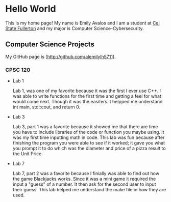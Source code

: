 # Hello World

This is my home page! My name is Emily Avalos and I am a student at [Cal State Fullerton](http://www.fullerton.edu/) and my major is Computer Science-Cybersecurity.

## Computer Science Projects

My GitHub page is [http://github.com/alemilylh5711].

### CPSC 120

* Lab 1

    Lab 1, was one of my favorite because it was the first I ever use C++. I was able to write functions for the first time and getting a feel for what would come next. Though it was the easiters it helpped me understand int main, std::cout, and return 0.

* Lab 3

    Lab 3, part 1 was a favorite because it showed me that there are time you have to include libraries of the code or function you maybe using. It was my first time inputting math in code. This lab was fun because after finishing the program you were able to see if it worked; it gave you what you prompt it to do which was the diameter and price of a pizza result to the Unit Price.

* Lab 7

    Lab 7, part 2 was a favorite because I finially was able to find out how the game Blackjacks works. Since it was a mini game it required the input a "guess" of a number. It then ask for the second user to input their guess. This lab helped me understand the make file in how they are used.